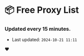 # :package: Free Proxy List
### Updated every 15 minutes.

- Last updated: `2024-10-21 11:11`

:heart:
